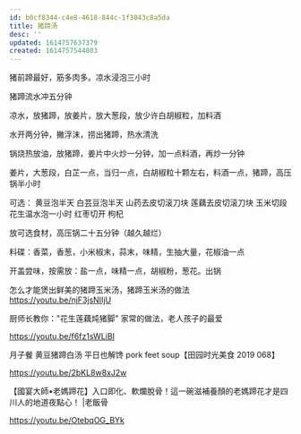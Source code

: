 ```yaml
---
id: b0cf8344-c4e8-4618-844c-1f3043c8a5da
title: 猪蹄汤
desc: ''
updated: 1614757637379
created: 1614757544803
---
```


猪前蹄最好，筋多肉多。凉水浸泡三小时

猪蹄流水冲五分钟

凉水，放猪蹄，放姜片，放大葱段，放少许白胡椒粒，加料酒

水开两分钟，撇浮沫，捞出猪蹄，热水清洗

锅烧热放油，放猪蹄，姜片中火炒一分钟，加一点料酒，再炒一分钟

姜片，大葱段，白芷一点，当归一点，白胡椒粒十颗左右，料酒一点，猪蹄，高压锅半小时

可选：
黄豆泡半天
白芸豆泡半天
山药去皮切滚刀块
莲藕去皮切滚刀块
玉米切段
花生温水泡一小时
红枣切开
枸杞

放可选食材，高压锅二十五分钟（越久越烂）

料碟：香菜，香葱，小米椒末，蒜末，味精，生抽大量，花椒油一点

开盖尝味，按需放：盐一点，味精一点，胡椒粉，葱花。出锅

怎么才能煲出鲜美的猪蹄玉米汤，猪蹄玉米汤的做法
https://youtu.be/njF3jsNIIjU

厨师长教你："花生莲藕炖猪脚" 家常的做法，老人孩子的最爱

https://youtu.be/f6fz1sWLiBI

月子餐 黄豆猪蹄白汤 平日也解馋 pork feet soup【田园时光美食 2019 068】

https://youtu.be/2bKL8w8xJ2w

【國宴大師•老媽蹄花】入口即化、軟爛脫骨！這一碗滋補養顏的老媽蹄花才是四川人的地道夜點心！ |老飯骨

https://youtu.be/OtebqOG_BYk
